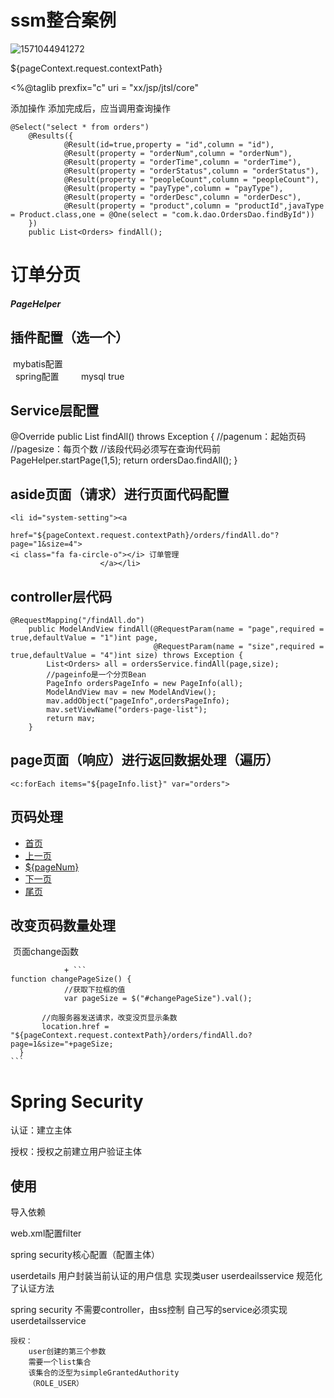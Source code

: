 # ssm整合案例

![1571044941272](C:\Users\feketerigo\AppData\Roaming\Typora\typora-user-images\1571044941272.png)

${pageContext.request.contextPath}

<%@taglib prexfix="c" uri = "xx/jsp/jtsl/core"

添加操作
	添加完成后，应当调用查询操作

```
@Select("select * from orders")
    @Results({
            @Result(id=true,property = "id",column = "id"),
            @Result(property = "orderNum",column = "orderNum"),
            @Result(property = "orderTime",column = "orderTime"),
            @Result(property = "orderStatus",column = "orderStatus"),
            @Result(property = "peopleCount",column = "peopleCount"),
            @Result(property = "payType",column = "payType"),
            @Result(property = "orderDesc",column = "orderDesc"),
            @Result(property = "product",column = "productId",javaType = Product.class,one = @One(select = "com.k.dao.OrdersDao.findById"))
    })
    public List<Orders> findAll();
```

# 订单分页

##### PageHelper

## 插件配置（选一个）

​	mybatis配置
​	<!--     
​	plugins在配置文件中的位置必须符合要求，否则会报错，顺序如下:    properties?, settings?,     typeAliases?, typeHandlers?,     objectFactory?,objectWrapperFactory?,     plugins?,     environments?, databaseIdProvider?, mappers? 
​	--> 
​	<plugins>    
​		<!-- com.github.pagehelper为PageHelper类所在包名 -->  		<plugin interceptor="com.github.pagehelper.PageInterceptor">        		<!-- 使用下面的方式配置参数，后面会有所有的参数介绍 -->    		<property name="param1" value="value1"/>    			</plugin> 
​	</plugins>
​	spring配置
​	<bean id="sqlSessionFactory" class="org.mybatis.spring.SqlSessionFactoryBean">
​        <property name="dataSource" ref="dataSource" />
​        <!-- 传入PageHelper的插件 -->
​        <property name="plugins">
​            <array>
​                <!-- 传入插件的对象 -->
​                <bean class="com.github.pagehelper.PageInterceptor">
​                    <property name="properties">
​                        <props>
​                            <prop key="helperDialect">mysql</prop>
​                            <prop key="reasonable">true</prop>
​                        </props>
​                    </property>
​                </bean>
​            </array>
​        </property>
​    </bean>

## Service层配置

@Override
    public List<Orders> findAll() throws Exception {
        //pagenum：起始页码
        //pagesize：每页个数
        //该段代码必须写在查询代码前
        PageHelper.startPage(1,5);
        return ordersDao.findAll();
    }

## aside页面（请求）进行页面代码配置

```
<li id="system-setting"><a
						href="${pageContext.request.contextPath}/orders/findAll.do"?page="1&size=4"> 
<i class="fa fa-circle-o"></i> 订单管理
					</a></li>
```

## controller层代码

```
@RequestMapping("/findAll.do")
    public ModelAndView findAll(@RequestParam(name = "page",required = true,defaultValue = "1")int page,
                                @RequestParam(name = "size",required = true,defaultValue = "4")int size) throws Exception {
        List<Orders> all = ordersService.findAll(page,size);
        //pageinfo是一个分页Bean
        PageInfo ordersPageInfo = new PageInfo(all);
        ModelAndView mav = new ModelAndView();
        mav.addObject("pageInfo",ordersPageInfo);
        mav.setViewName("orders-page-list");
        return mav;
    }
```



## page页面（响应）进行返回数据处理（遍历）

```
<c:forEach items="${pageInfo.list}" var="orders">
```

## 页码处理

<div class="box-tools pull-right">
                        <ul class="pagination">
                            <li>
                                <a href="${pageContext.request.contextPath}/orders/findAll.do?page=1&size=${pageInfo.pageSize}" aria-label="Previous">首页</a>
                            </li>
                            <li><a href="${pageContext.request.contextPath}/orders/findAll.do?page=${pageInfo.pageNum-1}&size=${pageInfo.pageSize}">上一页</a></li>
                            <c:forEach begin="1" end="${pageInfo.pages}" var="pageNum">
								<li><a href="${pageContext.request.contextPath}/orders/findAll.do?page=${pageNum}&size=${pageInfo.pageSize}">${pageNum}</a></li>
							</c:forEach>
                            <li><a href="${pageContext.request.contextPath}/orders/findAll.do?page=${pageInfo.pageNum-1}&size=${pageInfo.pageSize}">下一页</a></li>
                            <li>
                                <a href="${pageContext.request.contextPath}/orders/findAll.do?page=${pageInfo.pages}&size=${pageInfo.pageSize}" aria-label="Next">尾页</a>
                            </li>
                        </ul>
                    </div>

## 改变页码数量处理

​	页面change函数

				+ ```
	function changePageSize() {
				//获取下拉框的值
				var pageSize = $("#changePageSize").val();
	
	​		//向服务器发送请求，改变没页显示条数
	​		location.href = "${pageContext.request.contextPath}/orders/findAll.do?page=1&size="+pageSize;
	  }
	```
	
	

# Spring Security

认证：建立主体

授权：授权之前建立用户验证主体

## 使用

导入依赖

web.xml配置filter

spring security核心配置（配置主体）

userdetails
	用户封装当前认证的用户信息
	实现类user
userdeailsservice
	规范化了认证方法

spring security
	不需要controller，由ss控制
	自己写的service必须实现userdetailsservice
	
	授权：
		user创建的第三个参数
		需要一个list集合
		该集合的泛型为simpleGrantedAuthority
		（ROLE_USER）



















